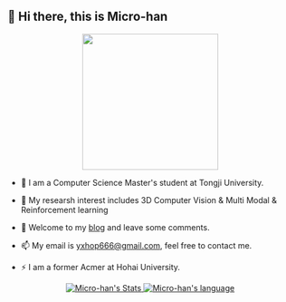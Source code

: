 <!--
**Micro-han/Micro-han** is a ✨ _special_ ✨ repository because its `README.md` (this file) appears on your GitHub profile.

Here are some ideas to get you started:

- 🔭 I’m currently working on ...
- 🌱 I’m currently learning ...
- 👯 I’m looking to collaborate on ...
- 🤔 I’m looking for help with ...
- 💬 Ask me about ...
- 📫 How to reach me: ...
- 😄 Pronouns: ...
- ⚡ Fun fact: ...
-->

## 🧙 Hi there, this is Micro-han

<p align="center">
<img src="https://i.imgur.com/kdKhgx6.gif" width="240px" align="center">
</p>

- 🌱 I am a Computer Science Master's student at Tongji University.

- 🤔 My researsh interest includes 3D Computer Vision & Multi Modal & Reinforcement learning

- 👯 Welcome to my [blog](https://micro-han.github.io/) and leave some comments.

- 📫 My email is yxhop666@gmail.com, feel free to contact me.

- ⚡ I am a former Acmer at Hohai University.


<p align="center">
<!--   <a href="https://github.com/Micro-han" class="rich-diff-level-one">
    <img src="https://github-readme-stats-git-masterrstaa-rickstaa.vercel.app/api?username=Micro-han&theme=dark&show_icons=true" alt="Micro-han's Stats" >
  </a> -->
  <a href="https://github.com/Micro-han" class="rich-diff-level-one">
    <img src="https://github-readme-stats.vercel.app/api?username=Micro-han&line_height=28&theme=dark#gh-dark-mode-only" alt="Micro-han's Stats" >
  </a>
  <a href="https://github.com/Micro-han" class="rich-diff-level-one">
    <img src="https://github-readme-stats.vercel.app/api/top-langs/?username=Micro-han&layout=donut&theme=dark#gh-dark-mode-only" alt="Micro-han's language" >
</p>
<!-- <p align="center">
  <a href="https://github.com/Micro-han" class="rich-diff-level-one">
    <img src="https://github-readme-stats.vercel.app/api/top-langs/?username=Micro-han&layout=compact" alt="Micro-han's language" >
  </a>
</p>
 -->
